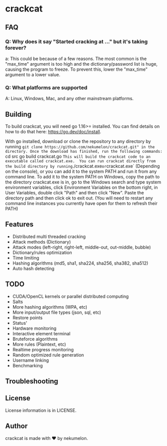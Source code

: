 # crackcat

## FAQ
### Q: Why does it say "Started cracking at ..." but it's taking forever?
a: This could be because of a few reasons. The most common is the "max_time" argument is too high and the dictionary/password list is huge, causing the program to freeze. To prevent this, lower the "max_time" argument to a lower value.

### Q: What platforms are supported
A: Linux, Windows, Mac, and any other mainstream platforms.

## Building
To build crackcat, you will need go 1.16>= installed. You can find details on how to do that here: https://go.dev/doc/install.

With go installed, download or clone the repository to any directory by running `git clone https://github.com/nekumelon/crackcat.git" in the directory.
Once the download has finished, run the following commands:
`
cd src
go build crackcat.go
`
This will build the crackcat code to an executable called crackcat.exe. 
You can run crackcat directly from the build directory by running `./crackcat.exe` or `crackcat.exe` (Depending on the console), or you can add it to the system PATH and run it from any command line. To add it to the system PATH on Windows, copy the path to the directory crackcat.exe is in, go to the Windows search and type system environment variables, click Environment Variables on the bottom right, in User Variables, double click "Path" and then click "New". Paste the directory path and then click ok to exit out. (You will need to restart any command line instances you currently have open for them to refresh their PATH)
## Features
* Distributed multi threaded cracking
* Attack methods (Dictionary)
* Attack modes (left-right, right-left, middle-out, out-middle, bubble)
* Dictionary/rules optimization
* Time limiting
* Hashing algorithms (md5, sha1, sha224, sha256, sha382, sha512)
* Auto hash detecting

## TODO
* CUDA/OpenCL kernels or parallel distributed computing
* Salts
* More hashing algorithms (WPA, etc)
* More input/output file types (json, sql, etc)
* Restore points
* Status'
* Hardware monitoring
* Interactive element terminal
* Bruteforce algorithms
* More rules (Plaintext, etc)
* Realtime progress monitoring
* Random optimized rule generation
* Username linking
* Benchmarking

## Troubleshooting

## License
License information is in LICENSE.

## Author
crackcat is made with ❤ by nekumelon.